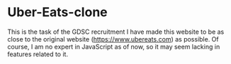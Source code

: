 # Uber-Eats-clone
This is the task of the GDSC recruitment
I have made this website to be as close to the original website (https://www.ubereats.com) as possible.
Of course, I am no expert in JavaScript as of now, so it may seem lacking in features related to it.

